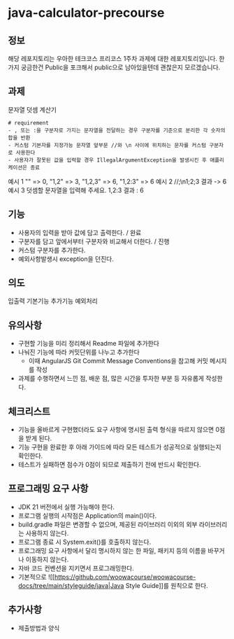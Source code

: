 # java-calculator-precourse


## 정보

해당 레포지토리는 우아한 테크코스 프리코스 1주차 과제에 대한 레포지토리입니다.
한가지 궁금한건 Public을 포크해서 public으로 남아있을텐데 괜찮은지 모르겠습니다.

## 과제

문자열 덧셈 계산기

```
# requirement 
- , 또는 :을 구분자로 가지는 문자열을 전달하는 경우 구분자를 기준으로 분리한 각 숫자의 합을 반환
- 커스텀 기본자를 지정가능 문자열 앞부문 //와 \n 사이에 위치하는 문자를 커스텀 구분자로 사용한다
- 사용자가 잘못된 값을 입력할 경우 IllegalArgumentException을 발생시킨 후 애플리케이션은 종료
```
예시 1
"" => 0, "1,2" => 3, "1,2,3" => 6, "1,2:3" => 6
예시 2
//;\n1;2;3 결과 -> 6
예시 3
덧셈할 문자열을 입력해 주세요.
1,2:3
결과 : 6

## 기능

- 사용자의 입력을 받아 값에 담고 출력한다. / 완료 
- 구분자를 담고 앞에서부터 구분자와 비교해서 더한다. / 진행 
- 커스텀 구분자를 추가한다.
- 예외사항발생시 exception을 던진다.

## 의도

입출력
기본기능
추가기능
예외처리


## 유의사항

- 구현할 기능을 미리 정리해서 Readme 파일에 추가한다
- 나눠진 기능에 따라 커밋단위를 나누고 추가한다
    - 이때 AngularJS Git Commit Message Conventions을 참고해 커밋 메시지를 작성
- 과제를 수행하면서 느낀 점, 배운 점, 많은 시간을 투자한 부분 등 자유롭게 작성한다.

## 체크리스트

- 기능을 올바르게 구현했더라도 요구 사항에 명시된 출력 형식을 따르지 않으면 0점을 받게 된다.
- 기능 구현을 완료한 후 아래 가이드에 따라 모든 테스트가 성공적으로 실행되는지 확인한다.
- 테스트가 실패하면 점수가 0점이 되므로 제출하기 전에 반드시 확인한다.

## 프로그래밍 요구 사항

- JDK 21 버전에서 실행 가능해야 한다.
- 프로그램 실행의 시작점은 Application의 main()이다.
- build.gradle 파일은 변경할 수 없으며, 제공된 라이브러리 이외의 외부 라이브러리는 사용하지 않는다.
- 프로그램 종료 시 System.exit()를 호출하지 않는다.
- 프로그래밍 요구 사항에서 달리 명시하지 않는 한 파일, 패키지 등의 이름을 바꾸거나 이동하지 않는다.
- 자바 코드 컨벤션을 지키면서 프로그래밍한다.
- 기본적으로 ![[https://github.com/woowacourse/woowacourse-docs/tree/main/styleguide/java|Java Style Guide]]를 원칙으로 한다.

## 추가사항
- 제출방법과 양식 
